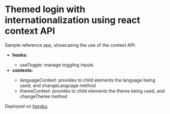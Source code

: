 # Themed login with internationalization using react context API

Sample reference app, showcasing the use of the context API:

<ul>
    <li><b>hooks:</b></li>
    <ul>
        <li>useToggle: manage toggling inputs</li>
    </ul>
    <li><b>contexts:</b></li>
    <ul>
        <li>languageContext: provides to child elements the language being used, and changeLanguage method</li>
        <li>themeContext: provides to child elements the theme being used, and changeTheme method</li>
    </ul>   
</ul>

Deployed on [heroku](https://themed-login.herokuapp.com).
